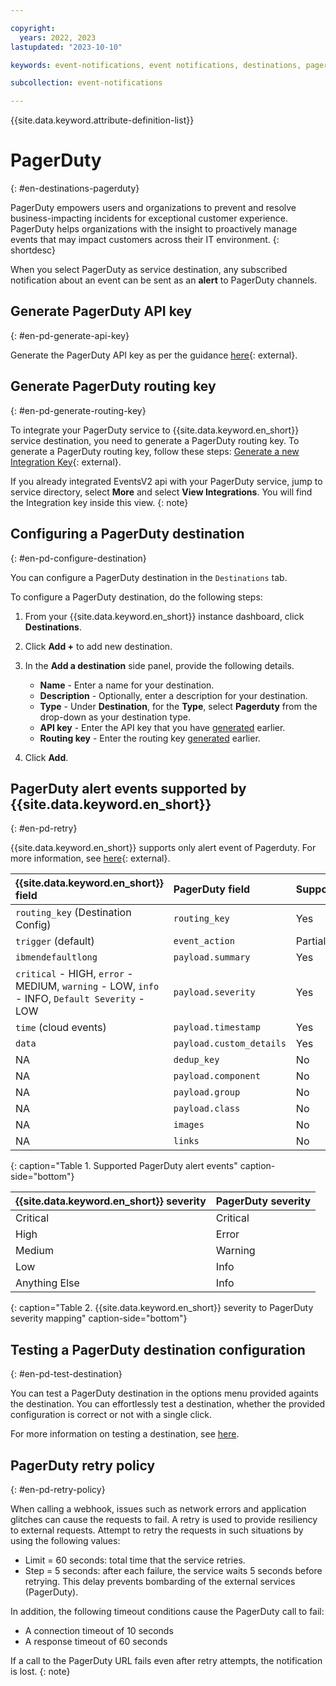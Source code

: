 ```yaml
---

copyright:
  years: 2022, 2023
lastupdated: "2023-10-10"

keywords: event-notifications, event notifications, destinations, pagerduty

subcollection: event-notifications

---
```


{{site.data.keyword.attribute-definition-list}}

# PagerDuty
{: #en-destinations-pagerduty}

PagerDuty empowers users and organizations to prevent and resolve business-impacting incidents for exceptional customer experience. PagerDuty helps organizations with the insight to proactively manage events that may impact customers across their IT environment.
{: shortdesc}

When you select PagerDuty as service destination, any subscribed notification about an event can be sent as an **alert** to PagerDuty channels.

## Generate PagerDuty API key
{: #en-pd-generate-api-key}

Generate the PagerDuty API key as per the guidance [here](https://support.pagerduty.com/main/docs/api-access-keys){: external}.

## Generate PagerDuty routing key
{: #en-pd-generate-routing-key}

To integrate your PagerDuty service to {{site.data.keyword.en_short}} service destination, you need to generate a PagerDuty routing key. To generate a PagerDuty routing key, follow these steps: [Generate a new Integration Key](https://support.pagerduty.com/docs/services-and-integrations#generate-a-new-integration-key){: external}.

If you already integrated EventsV2 api with your PagerDuty service, jump to service directory, select **More** and select **View Integrations**. You will find the Integration key inside this view.
{: note}

## Configuring a PagerDuty destination
{: #en-pd-configure-destination}

You can configure a PagerDuty destination in the `Destinations` tab.

To configure a PagerDuty destination, do the following steps:

1. From your {{site.data.keyword.en_short}} instance dashboard, click **Destinations**.

1. Click **Add +** to add new destination.

1. In the **Add a destination** side panel, provide the following details.

   - **Name** - Enter a name for your destination.
   - **Description** - Optionally, enter a description for your destination.
   - **Type** - Under **Destination**, for the **Type**, select **Pagerduty** from the drop-down as your destination type.
   - **API key** - Enter the API key that you have [generated](#en-pd-generate-api-key) earlier.
   - **Routing key** - Enter the routing key [generated](#en-pd-generate-routing-key) earlier.

1. Click **Add**.

## PagerDuty alert events supported by {{site.data.keyword.en_short}}
{: #en-pd-retry}

{{site.data.keyword.en_short}} supports only alert event of Pagerduty. For more information, see [here](https://developer.pagerduty.com/docs/ZG9jOjExMDI5NTgx-send-an-alert-event){: external}.

| {{site.data.keyword.en_short}} field | PagerDuty field | Supported |
| :---------- | :---------- | :----------|
| `routing_key` (Destination Config) | `routing_key` | Yes |
| `trigger` (default) | `event_action` | Partial |
| `ibmendefaultlong` | `payload.summary` | Yes |
| `critical` - HIGH, `error` - MEDIUM, `warning` - LOW, `info` - INFO, `Default Severity` - LOW | `payload.severity` | Yes |
| `time` (cloud events) | `payload.timestamp` | Yes |
| `data` | `payload.custom_details` | Yes |
| NA | `dedup_key` | No |
| NA | `payload.component` | No |
| NA | `payload.group` | No |
| NA | `payload.class` | No |
| NA | `images` | No |
| NA | `links` | No |
{: caption="Table 1. Supported PagerDuty alert events" caption-side="bottom"}

| {{site.data.keyword.en_short}} severity | PagerDuty severity |
| :---------- | :---------- |
| Critical | Critical |
| High | Error |
| Medium | Warning |
| Low | Info |
| Anything Else | Info |
{: caption="Table 2. {{site.data.keyword.en_short}} severity to PagerDuty severity mapping" caption-side="bottom"}

## Testing a PagerDuty destination configuration
{: #en-pd-test-destination}

You can test a PagerDuty destination in the options menu provided againts the destination. You can effortlessly test a destination, whether the provided configuration is correct or not with a single click.

For more information on testing a destination, see [here](/docs/event-notifications?topic=event-notifications-en-test-destination).

## PagerDuty retry policy
{: #en-pd-retry-policy}

When calling a webhook, issues such as network errors and application glitches can cause the requests to fail. A retry is used to provide resiliency to external requests. Attempt to retry the requests in such situations by using the following values:

- Limit = 60 seconds: total time that the service retries.
- Step = 5 seconds: after each failure, the service waits 5 seconds before retrying. This delay prevents bombarding of the external services (PagerDuty).

In addition, the following timeout conditions cause the PagerDuty call to fail:

- A connection timeout of 10 seconds
- A response timeout of 60 seconds

If a call to the PagerDuty URL fails even after retry attempts, the notification is lost.
{: note}
